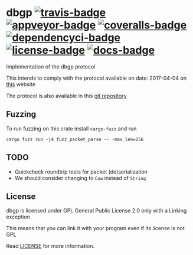 # dbgp [![travis-badge][]][travis] [![appveyor-badge][]][appveyor] [![coveralls-badge][]][coveralls] [![dependencyci-badge][]][dependencyci] [![license-badge][]][license] [![docs-badge][]][docs]

Implementation of the dbgp protocol

This intends to comply with the protocol available on date: 2017-04-04 on [this][dbgp] website

The protocol is also available in this [git repository][dbgp-git]

## Fuzzing

To run fuzzing on this crate install `cargo-fuzz` and run

`cargo fuzz run -j4 fuzz_packet_parse -- -max_len=256`

## TODO
 - Quickcheck roundtrip tests for packet (de)serialization
 - We should consider changing to `Cow` instead of `String`


## License

dbgp is licensed under GPL General Public License 2.0 only with a Linking exception

This means that you can link it with your program even if its license is not GPL

Read [LICENSE][license] for more information.

[travis-badge]: https://img.shields.io/travis/afonso360/dbgp/master.svg?style=flat-square
[appveyor-badge]: https://img.shields.io/appveyor/ci/afonso360/dbgp/master.svg?style=flat-square
[coveralls-badge]: https://img.shields.io/coveralls/afonso360/dbgp/master.svg?style=flat-square
[dependencyci-badge]: https://dependencyci.com/github/afonso360/dbgp/badge?style=flat-square
[license-badge]: https://img.shields.io/badge/license-GPLv2%20With%20Linking%20exception-blue.svg?style=flat-square
[docs-badge]: https://img.shields.io/badge/docs-0.0.1-blue.svg?style=flat-square
[travis]: https://travis-ci.org/afonso360/dbgp
[appveyor]: https://ci.appveyor.com/project/afonso360/dbgp
[coveralls]: https://coveralls.io/github/afonso360/dbgp
[docs]: https://docs.rs/dbgp/0.0.1/dbgp/
[license]: LICENSE
[dbgp]: https://xdebug.org/docs-dbgp.php#id21
[dbgp-git]: https://github.com/derickr/dbgp
[dependencyci]: https://dependencyci.com/github/afonso360/dbgp
